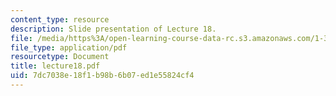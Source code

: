 ```yaml
---
content_type: resource
description: Slide presentation of Lecture 18.
file: /media/https%3A/open-learning-course-data-rc.s3.amazonaws.com/1-34-waste-containment-and-remediation-technology-spring-2004/7dc7038e18f1b98b6b07ed1e55824cf4_lecture18.pdf
file_type: application/pdf
resourcetype: Document
title: lecture18.pdf
uid: 7dc7038e-18f1-b98b-6b07-ed1e55824cf4
---
```

